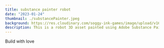 ```yaml
---
title: substance painter robot
date: "2023-01-24"
thumbnail: ./substancePainter.jpeg
background: https://res.cloudinary.com/soggy-ink-games/image/upload/v1697642993/adobe.png
description: This is a robot 3D asset painted using Adobe Substance Painter
---
```


Build with love
